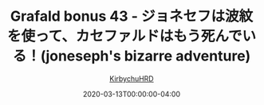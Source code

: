 ---
title: "Grafald bonus 43 - ジョネセフは波紋を使って、カセファルドはもう死んでいる！(joneseph's bizarre adventure)"
type: "image"
date: 2020-03-13T00:00:00-04:00
draft: false
categories:
- blog
- projects
- grafald
image_path: "../img/2020/bonus_43.png"
alt_text: ""
author: "[KirbychuHRD](https://cohost.org/KirbychuHRD)"
---